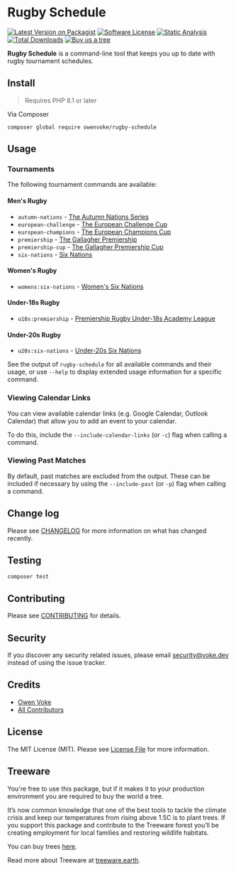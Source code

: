 # Rugby Schedule

[![Latest Version on Packagist][ico-version]][link-packagist]
[![Software License][ico-license]](LICENSE.md)
[![Static Analysis][ico-static-analysis]][link-static-analysis]
[![Total Downloads][ico-downloads]][link-downloads]
[![Buy us a tree][ico-treeware-gifting]][link-treeware-gifting]

**Rugby Schedule** is a command-line tool that keeps you up to date with rugby tournament schedules.

## Install

> Requires PHP 8.1 or later

Via Composer

```shell
composer global require owenvoke/rugby-schedule
```

## Usage

### Tournaments

The following tournament commands are available:

#### Men's Rugby

- `autumn-nations` - [The Autumn Nations Series](https://autumnnationsseries.com)
- `european-challenge` - [The European Challenge Cup](https://epcrugby.com/challenge-cup)
- `european-champions` - [The European Champions Cup](https://epcrugby.com)
- `premiership` - [The Gallagher Premiership](https://premiershiprugby.com/gallagher-premiership)
- `premiership-cup` - [The Gallagher Premiership Cup](https://premiershiprugby.com/premiership-rugby-cup)
- `six-nations` - [Six Nations](https://sixnationsrugby.com)

#### Women's Rugby

- `womens:six-nations` - [Women's Six Nations](https://womens.sixnationsrugby.com)

#### Under-18s Rugby

- `u18s:premiership` - [Premiership Rugby Under-18s Academy League](https://premiershiprugby.com/under-18-academy-league)

#### Under-20s Rugby

- `u20s:six-nations` - [Under-20s Six Nations](https://u20.sixnationsrugby.com)

See the output of `rugby-schedule` for all available commands and their usage, or use `--help` to display extended usage information for a specific command.

### Viewing Calendar Links

You can view available calendar links (e.g. Google Calendar, Outlook Calendar) that allow you to add an event to your calendar.

To do this, include the `--include-calendar-links` (or `-c`) flag when calling a command.

### Viewing Past Matches

By default, past matches are excluded from the output. These can be included if necessary by using the `--include-past` (or `-p`) flag when calling a command.

## Change log

Please see [CHANGELOG](CHANGELOG.md) for more information on what has changed recently.

## Testing

```shell
composer test
```

## Contributing

Please see [CONTRIBUTING](.github/CONTRIBUTING.md) for details.

## Security

If you discover any security related issues, please email security@voke.dev instead of using the issue tracker.

## Credits

- [Owen Voke][link-author]
- [All Contributors][link-contributors]

## License

The MIT License (MIT). Please see [License File](LICENSE.md) for more information.

## Treeware

You're free to use this package, but if it makes it to your production environment you are required to buy the world a tree.

It’s now common knowledge that one of the best tools to tackle the climate crisis and keep our temperatures from rising above 1.5C is to plant trees. If you support this package and contribute to the Treeware forest you’ll be creating employment for local families and restoring wildlife habitats.

You can buy trees [here][link-treeware-gifting].

Read more about Treeware at [treeware.earth][link-treeware].

[ico-version]: https://img.shields.io/packagist/v/owenvoke/rugby-schedule.svg?style=flat-square
[ico-license]: https://img.shields.io/badge/license-MIT-brightgreen.svg?style=flat-square
[ico-static-analysis]: https://img.shields.io/github/actions/workflow/status/owenvoke/rugby-schedule/static.yml?branch=main&style=flat-square&label=Static%20Analysis
[ico-downloads]: https://img.shields.io/packagist/dt/owenvoke/rugby-schedule.svg?style=flat-square
[ico-treeware-gifting]: https://img.shields.io/badge/Treeware-%F0%9F%8C%B3-lightgreen?style=flat-square

[link-packagist]: https://packagist.org/packages/owenvoke/rugby-schedule
[link-static-analysis]: https://github.com/owenvoke/rugby-schedule/actions
[link-downloads]: https://packagist.org/packages/owenvoke/rugby-schedule
[link-treeware]: https://treeware.earth
[link-treeware-gifting]: https://ecologi.com/owenvoke?gift-trees
[link-author]: https://github.com/owenvoke
[link-contributors]: ../../contributors
